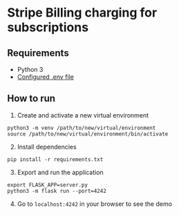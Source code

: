 # Stripe Billing charging for subscriptions

## Requirements

- Python 3
- [Configured .env file](../README.md)

## How to run

1. Create and activate a new virtual environment

```
python3 -m venv /path/to/new/virtual/environment
source /path/to/new/virtual/environment/bin/activate
```

2. Install dependencies

```
pip install -r requirements.txt
```

3. Export and run the application

```
export FLASK_APP=server.py
python3 -m flask run --port=4242
```

4. Go to `localhost:4242` in your browser to see the demo

